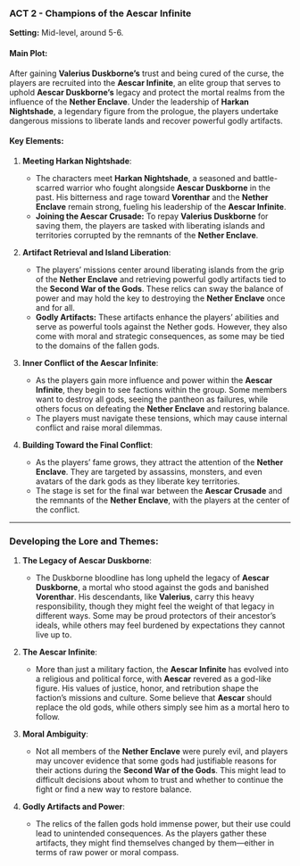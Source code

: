 ### **ACT 2 - Champions of the Aescar Infinite**

**Setting:** Mid-level, around 5-6.

#### **Main Plot:**

After gaining **Valerius Duskborne’s** trust and being cured of the curse, the players are recruited into the **Aescar Infinite**, an elite group that serves to uphold **Aescar Duskborne’s** legacy and protect the mortal realms from the influence of the **Nether Enclave**. Under the leadership of **Harkan Nightshade**, a legendary figure from the prologue, the players undertake dangerous missions to liberate lands and recover powerful godly artifacts.

#### **Key Elements:**

1. **Meeting Harkan Nightshade**:
    
    - The characters meet **Harkan Nightshade**, a seasoned and battle-scarred warrior who fought alongside **Aescar Duskborne** in the past. His bitterness and rage toward **Vorenthar** and the **Nether Enclave** remain strong, fueling his leadership of the **Aescar Infinite**.
    - **Joining the Aescar Crusade:** To repay **Valerius Duskborne** for saving them, the players are tasked with liberating islands and territories corrupted by the remnants of the **Nether Enclave**.
2. **Artifact Retrieval and Island Liberation**:
    
    - The players’ missions center around liberating islands from the grip of the **Nether Enclave** and retrieving powerful godly artifacts tied to the **Second War of the Gods**. These relics can sway the balance of power and may hold the key to destroying the **Nether Enclave** once and for all.
    - **Godly Artifacts:** These artifacts enhance the players’ abilities and serve as powerful tools against the Nether gods. However, they also come with moral and strategic consequences, as some may be tied to the domains of the fallen gods.
3. **Inner Conflict of the Aescar Infinite**:
    
    - As the players gain more influence and power within the **Aescar Infinite**, they begin to see factions within the group. Some members want to destroy all gods, seeing the pantheon as failures, while others focus on defeating the **Nether Enclave** and restoring balance.
    - The players must navigate these tensions, which may cause internal conflict and raise moral dilemmas.
4. **Building Toward the Final Conflict**:
    
    - As the players’ fame grows, they attract the attention of the **Nether Enclave**. They are targeted by assassins, monsters, and even avatars of the dark gods as they liberate key territories.
    - The stage is set for the final war between the **Aescar Crusade** and the remnants of the **Nether Enclave**, with the players at the center of the conflict.

---

### **Developing the Lore and Themes:**

1. **The Legacy of Aescar Duskborne**:
    
    - The Duskborne bloodline has long upheld the legacy of **Aescar Duskborne**, a mortal who stood against the gods and banished **Vorenthar**. His descendants, like **Valerius**, carry this heavy responsibility, though they might feel the weight of that legacy in different ways. Some may be proud protectors of their ancestor’s ideals, while others may feel burdened by expectations they cannot live up to.
2. **The Aescar Infinite**:
    
    - More than just a military faction, the **Aescar Infinite** has evolved into a religious and political force, with **Aescar** revered as a god-like figure. His values of justice, honor, and retribution shape the faction’s missions and culture. Some believe that **Aescar** should replace the old gods, while others simply see him as a mortal hero to follow.
3. **Moral Ambiguity**:
    
    - Not all members of the **Nether Enclave** were purely evil, and players may uncover evidence that some gods had justifiable reasons for their actions during the **Second War of the Gods**. This might lead to difficult decisions about whom to trust and whether to continue the fight or find a new way to restore balance.
4. **Godly Artifacts and Power**:
    
    - The relics of the fallen gods hold immense power, but their use could lead to unintended consequences. As the players gather these artifacts, they might find themselves changed by them—either in terms of raw power or moral compass.